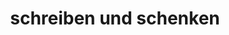 ---
title: "schreiben und schenken"
url: /remseck-am-neckar/schreiben-und-schenken/
shop: Schreibwaren
---